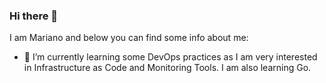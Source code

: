 ### Hi there 👋

I am Mariano and below you can find some info about me:

- 🌱 I’m currently learning some DevOps practices as I am very interested in Infrastructure as Code and Monitoring Tools. I am also learning Go.
